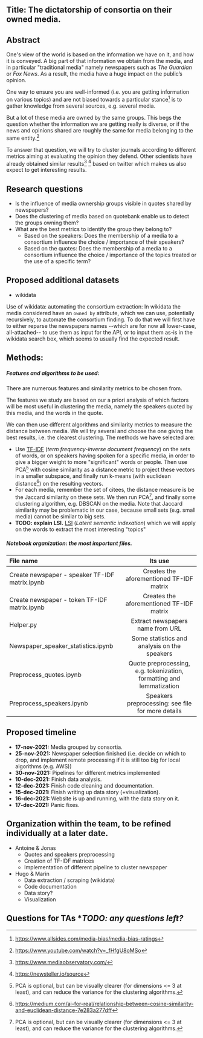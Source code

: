 ## Title: The dictatorship of consortia on their owned media.

## Abstract
One's view of the world is based on the information we have on it, and how it is conveyed.
A big part of that information we obtain from the media, and in particular "traditional media"
namely newspapers such as *The Guardian* or *Fox News*.
As a result, the media have a huge impact on the public’s opinion.

One way to ensure you are well-informed (i.e. you are getting information on various topics) and are
not biased towards a particular stance[^1] is to gather knowledge from several sources,
e.g. several media.

[^1]: https://www.allsides.com/media-bias/media-bias-ratings

But a lot of these media are owned by the same groups. This begs the question whether
the information we are getting really is diverse, or if the news and opinions shared
are roughly the same for media belonging to the same entity.[^2]

[^2]: https://www.youtube.com/watch?v=_fHfgU8oMSo

To answer that question, we will try to cluster journals according to different metrics
aiming at evaluating the opinion they defend. Other scientists have already obtained
similar results[^3] [^4] based on twitter which makes us also expect to get interesting results.

[^3]: https://www.mediaobservatory.com/
[^4]: https://newsteller.io/source

## Research questions
- Is the influence of media ownership groups visible in quotes shared by newspapers?
- Does the clustering of media based on quotebank enable us to detect the groups owning them?
- What are the best metrics to identify the group they belong to?  
  * Based on the speakers: Does the membership of a media to a consortium influence the choice / importance of their speakers?  
  * Based on the quotes: Does the membership of a media to a consortium influence
   the choice / importance of the topics treated or the use of a specific term?



## Proposed additional datasets
  * wikidata

  Use of wikidata: automating the consortium extraction:
  In wikidata the media considered have an `owned by`
  attribute, which we can use, potentially recursively, to automate the consortium finding.
  To do that we will first have to either reparse the newspapers names  --which are for now
  all lower-case, all-attached-- to use them as input for the API, or to input them as-is
  in the wikidata search box, which seems to usually find the expected result.

## Methods:

##### Features and algorithms to be used:
There are numerous features and similarity metrics to be chosen from.  

The features we study are based on our a priori analysis of
which factors will be most useful in clustering the media, namely the speakers
quoted by this media, and the words in the quote.

We can then use different algorithms and similarity metrics to measure the distance
between media. We will try several and choose the one giving the best
results, i.e. the clearest clustering. The methods we have selected are:
* Use [TF-IDF](https://en.wikipedia.org/wiki/Tf%E2%80%93idf)
(*term frequency-inverse document frequency*) on the sets of words, or on speakers
having spoken for a specific media, in order to give a bigger
weight to more "significant" words or people. Then use PCA[^5] with cosine similarity
as a distance metric to project these vectors in a smaller subspace, and finally run
k-means (with euclidean distance[^6]) on the resulting vectors.
* For each media, remember the set of citees, the distance measure is be
the Jaccard similarity on these sets. We then run PCA[^5], and finally some clustering
algorithm, e.g. DBSCAN on the media. Note that Jaccard similarity may be problematic in
our case, because small sets (e.g. small media) cannot be similar to big sets.
* **TODO: explain LSI.** [LSI](https://en.wikipedia.org/wiki/Latent_semantic_analysis) (*Latent semantic indexation*)
which we will apply on the words to extract the most interesting "topics"

[^5]: PCA is optional, but can be visually clearer (for dimensions <= 3 at least),
 and can reduce the variance for the clustering algorithms.
[^6]: https://medium.com/ai-for-real/relationship-between-cosine-similarity-and-euclidean-distance-7e283a277dff

##### Notebook organization: the most important files.

  | File name                                    |Its use                                   |
  |:-------------------------------------------- |:----------------------------------------:|
  |Create newspaper - speaker TF-IDF matrix.ipynb| Creates the aforementioned TF-IDF matrix |
  |Create newspaper - token TF-IDF matrix.ipynb  | Creates the aforementioned TF-IDF matrix |
  |Helper.py                                     | Extract newspapers name from URL         |
  |Newspaper_speaker_statistics.ipynb            | Some statistics and analysis on the speakers |
  |Preprocess_quotes.ipynb                       | Quote preprocessing, e.g. tokenization, formatting and lemmatization |
  |Preprocess_speakers.ipynb                     | Speakers preprocessing: see file for more details |

## Proposed timeline
* **17-nov-2021:** Media grouped by consortia.
* **25-nov-2021:** Newspaper selection finished (i.e. decide on which to drop, and implement remote processing if it is still too big for local algorithms (e.g. AWS))
* **30-nov-2021:** Pipelines for different metrics implemented
* **10-dec-2021:** Finish data analysis.
* **12-dec-2021:** Finish code cleaning and documentation.
* **15-dec-2021:** Finish writing up data story (+visualization).
* **16-dec-2021:** Website is up and running, with the data story on it.
* **17-dec-2021:** Panic fixes.

## Organization within the team, to be refined individually at a later date.
* Antoine & Jonas
  * Quotes and speakers preprocessing
  * Creation of TF-IDF matrices
  * Implementation of different pipeline to cluster newspaper
* Hugo & Marin
  * Data extraction / scraping (wikidata)
  * Code documentation
  * Data story?
  * Visualization

## Questions for TAs **TODO: any questions left?*
